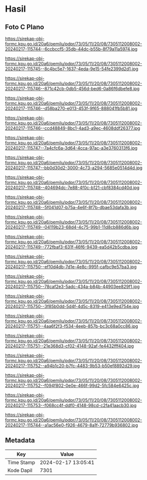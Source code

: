 # Hasil

## Foto C Plano

https://sirekap-obj-formc.kpu.go.id/20a6/pemilu/pdpr/73/05/11/20/08/7305112008002-20240217-115744--6ccbccf5-35db-44dc-b55b-8f79a11a5974.jpg

https://sirekap-obj-formc.kpu.go.id/20a6/pemilu/pdpr/73/05/11/20/08/7305112008002-20240217-115745--8c4bc5e7-1637-4eda-9e15-54fe2399d2d1.jpg

https://sirekap-obj-formc.kpu.go.id/20a6/pemilu/pdpr/73/05/11/20/08/7305112008002-20240217-115746--871c42cb-0db5-456d-bed6-0a86f6dbefe8.jpg

https://sirekap-obj-formc.kpu.go.id/20a6/pemilu/pdpr/73/05/11/20/08/7305112008002-20240217-115746--d58ba270-e013-453f-9f65-888041fb5b81.jpg

https://sirekap-obj-formc.kpu.go.id/20a6/pemilu/pdpr/73/05/11/20/08/7305112008002-20240217-115746--ccd48849-8bc1-4ad3-a9ec-4608ddf26377.jpg

https://sirekap-obj-formc.kpu.go.id/20a6/pemilu/pdpr/73/05/11/20/08/7305112008002-20240217-115747--7a4cfc6a-3d64-4cca-97ac-a3e3760313f6.jpg

https://sirekap-obj-formc.kpu.go.id/20a6/pemilu/pdpr/73/05/11/20/08/7305112008002-20240217-115747--bb0d30d2-3000-4c73-a294-5685e0514d4d.jpg

https://sirekap-obj-formc.kpu.go.id/20a6/pemilu/pdpr/73/05/11/20/08/7305112008002-20240217-115748--404694dc-7e88-4f0c-b121-cbf8384cd40d.jpg

https://sirekap-obj-formc.kpu.go.id/20a6/pemilu/pdpr/73/05/11/20/08/7305112008002-20240217-115748--5f041d07-b75a-4e6f-8f7b-dbae53dafa3b.jpg

https://sirekap-obj-formc.kpu.go.id/20a6/pemilu/pdpr/73/05/11/20/08/7305112008002-20240217-115749--04119b23-68d4-4c75-99b1-11d8cb886d6b.jpg

https://sirekap-obj-formc.kpu.go.id/20a6/pemilu/pdpr/73/05/11/20/08/7305112008002-20240217-115749--772fbaf3-631f-46f6-9439-ea5d42b5cdba.jpg

https://sirekap-obj-formc.kpu.go.id/20a6/pemilu/pdpr/73/05/11/20/08/7305112008002-20240217-115750--ef10d4db-7d1e-4e8c-995f-cafbc9e57ba3.jpg

https://sirekap-obj-formc.kpu.go.id/20a6/pemilu/pdpr/73/05/11/20/08/7305112008002-20240217-115750--78caf2e3-5adc-434a-b84b-44903ee829f1.jpg

https://sirekap-obj-formc.kpu.go.id/20a6/pemilu/pdpr/73/05/11/20/08/7305112008002-20240217-115750--3f85b0dd-5d4f-4d5c-8319-e413e9ed754e.jpg

https://sirekap-obj-formc.kpu.go.id/20a6/pemilu/pdpr/73/05/11/20/08/7305112008002-20240217-115751--4aa6f2f3-f534-4eeb-857b-bc3c68a0cc86.jpg

https://sirekap-obj-formc.kpu.go.id/20a6/pemilu/pdpr/73/05/11/20/08/7305112008002-20240217-115751--21e368d3-cf02-4148-92af-fe4432fff404.jpg

https://sirekap-obj-formc.kpu.go.id/20a6/pemilu/pdpr/73/05/11/20/08/7305112008002-20240217-115752--a94b1c20-b7fc-4483-9b53-b50ef8892d29.jpg

https://sirekap-obj-formc.kpu.go.id/20a6/pemilu/pdpr/73/05/11/20/08/7305112008002-20240217-115752--f094f802-0e0e-466f-99d2-5fc584e6425c.jpg

https://sirekap-obj-formc.kpu.go.id/20a6/pemilu/pdpr/73/05/11/20/08/7305112008002-20240217-115753--f068cc4f-ddf0-4148-98cd-c2fa41aacb30.jpg

https://sirekap-obj-formc.kpu.go.id/20a6/pemilu/pdpr/73/05/11/20/08/7305112008002-20240217-115744--a1ac56e0-f926-4679-8a1f-72779b936802.jpg


## Metadata

| Key        | Value               |
| ---------- | ------------------- |
| Time Stamp | 2024-02-17 13:05:41 |
| Kode Dapil | 7301                |



